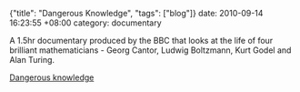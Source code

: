 {"title": "Dangerous Knowledge", "tags": ["blog"]}
date: 2010-09-14 16:23:55 +08:00
category: documentary

A 1.5hr documentary produced by the BBC that looks at the life of four brilliant mathematicians - Georg Cantor, Ludwig Boltzmann, Kurt Godel and Alan Turing.

[Dangerous knowledge](http://video.google.com/videoplay?docid=-5122859998068380459)
